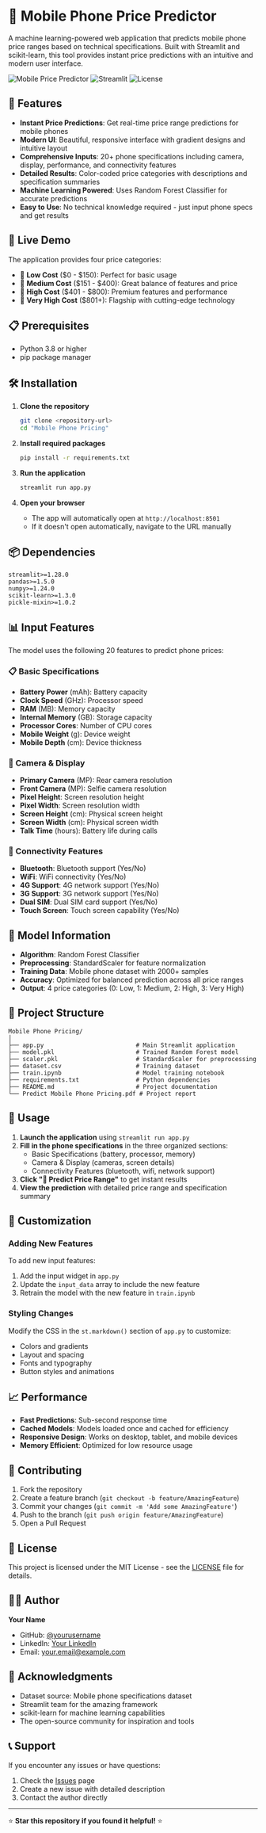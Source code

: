 # 📱 Mobile Phone Price Predictor

A machine learning-powered web application that predicts mobile phone price ranges based on technical specifications. Built with Streamlit and scikit-learn, this tool provides instant price predictions with an intuitive and modern user interface.

![Mobile Price Predictor](https://img.shields.io/badge/Python-3.8+-blue.svg)
![Streamlit](https://img.shields.io/badge/Streamlit-1.28+-red.svg)
![License](https://img.shields.io/badge/License-MIT-green.svg)

## 🌟 Features

- **Instant Price Predictions**: Get real-time price range predictions for mobile phones
- **Modern UI**: Beautiful, responsive interface with gradient designs and intuitive layout
- **Comprehensive Inputs**: 20+ phone specifications including camera, display, performance, and connectivity features
- **Detailed Results**: Color-coded price categories with descriptions and specification summaries
- **Machine Learning Powered**: Uses Random Forest Classifier for accurate predictions
- **Easy to Use**: No technical knowledge required - just input phone specs and get results

## 🚀 Live Demo

The application provides four price categories:
- 💚 **Low Cost** ($0 - $150): Perfect for basic usage
- 💙 **Medium Cost** ($151 - $400): Great balance of features and price  
- 💜 **High Cost** ($401 - $800): Premium features and performance
- 🧡 **Very High Cost** ($801+): Flagship with cutting-edge technology

## 📋 Prerequisites

- Python 3.8 or higher
- pip package manager

## 🛠️ Installation

1. **Clone the repository**
   ```bash
   git clone <repository-url>
   cd "Mobile Phone Pricing"
   ```

2. **Install required packages**
   ```bash
   pip install -r requirements.txt
   ```

3. **Run the application**
   ```bash
   streamlit run app.py
   ```

4. **Open your browser**
   - The app will automatically open at `http://localhost:8501`
   - If it doesn't open automatically, navigate to the URL manually

## 📦 Dependencies

```
streamlit>=1.28.0
pandas>=1.5.0
numpy>=1.24.0
scikit-learn>=1.3.0
pickle-mixin>=1.0.2
```

## 📊 Input Features

The model uses the following 20 features to predict phone prices:

### 📋 Basic Specifications
- **Battery Power** (mAh): Battery capacity
- **Clock Speed** (GHz): Processor speed
- **RAM** (MB): Memory capacity
- **Internal Memory** (GB): Storage capacity
- **Processor Cores**: Number of CPU cores
- **Mobile Weight** (g): Device weight
- **Mobile Depth** (cm): Device thickness

### 📸 Camera & Display
- **Primary Camera** (MP): Rear camera resolution
- **Front Camera** (MP): Selfie camera resolution
- **Pixel Height**: Screen resolution height
- **Pixel Width**: Screen resolution width
- **Screen Height** (cm): Physical screen height
- **Screen Width** (cm): Physical screen width
- **Talk Time** (hours): Battery life during calls

### 🔗 Connectivity Features
- **Bluetooth**: Bluetooth support (Yes/No)
- **WiFi**: WiFi connectivity (Yes/No)
- **4G Support**: 4G network support (Yes/No)
- **3G Support**: 3G network support (Yes/No)
- **Dual SIM**: Dual SIM card support (Yes/No)
- **Touch Screen**: Touch screen capability (Yes/No)

## 🤖 Model Information

- **Algorithm**: Random Forest Classifier
- **Preprocessing**: StandardScaler for feature normalization
- **Training Data**: Mobile phone dataset with 2000+ samples
- **Accuracy**: Optimized for balanced prediction across all price ranges
- **Output**: 4 price categories (0: Low, 1: Medium, 2: High, 3: Very High)

## 📁 Project Structure

```
Mobile Phone Pricing/
│
├── app.py                          # Main Streamlit application
├── model.pkl                       # Trained Random Forest model
├── scaler.pkl                      # StandardScaler for preprocessing
├── dataset.csv                     # Training dataset
├── train.ipynb                     # Model training notebook
├── requirements.txt                # Python dependencies
├── README.md                       # Project documentation
└── Predict Mobile Phone Pricing.pdf # Project report
```

## 🎯 Usage

1. **Launch the application** using `streamlit run app.py`
2. **Fill in the phone specifications** in the three organized sections:
   - Basic Specifications (battery, processor, memory)
   - Camera & Display (cameras, screen details)
   - Connectivity Features (bluetooth, wifi, network support)
3. **Click "🔮 Predict Price Range"** to get instant results
4. **View the prediction** with detailed price range and specification summary

## 🔧 Customization

### Adding New Features
To add new input features:
1. Add the input widget in `app.py`
2. Update the `input_data` array to include the new feature
3. Retrain the model with the new feature in `train.ipynb`

### Styling Changes
Modify the CSS in the `st.markdown()` section of `app.py` to customize:
- Colors and gradients
- Layout and spacing
- Fonts and typography
- Button styles and animations

## 📈 Performance

- **Fast Predictions**: Sub-second response time
- **Cached Models**: Models loaded once and cached for efficiency
- **Responsive Design**: Works on desktop, tablet, and mobile devices
- **Memory Efficient**: Optimized for low resource usage

## 🤝 Contributing

1. Fork the repository
2. Create a feature branch (`git checkout -b feature/AmazingFeature`)
3. Commit your changes (`git commit -m 'Add some AmazingFeature'`)
4. Push to the branch (`git push origin feature/AmazingFeature`)
5. Open a Pull Request

## 📝 License

This project is licensed under the MIT License - see the [LICENSE](LICENSE) file for details.

## 👨‍💻 Author

**Your Name**
- GitHub: [@yourusername](https://github.com/yourusername)
- LinkedIn: [Your LinkedIn](https://linkedin.com/in/yourprofile)
- Email: your.email@example.com

## 🙏 Acknowledgments

- Dataset source: Mobile phone specifications dataset
- Streamlit team for the amazing framework
- scikit-learn for machine learning capabilities
- The open-source community for inspiration and tools

## 📞 Support

If you encounter any issues or have questions:
1. Check the [Issues](https://github.com/yourusername/mobile-price-predictor/issues) page
2. Create a new issue with detailed description
3. Contact the author directly

---

⭐ **Star this repository if you found it helpful!** ⭐
